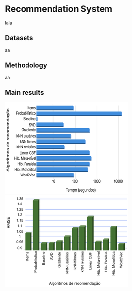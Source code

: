 # Recommendation System
lala

## Datasets
aa

## Methodology
aa

## Main results
<img src="sr_resultados.png" width="400" height="300">

<img src="sr_resultados2.png" width="400" height="300">

